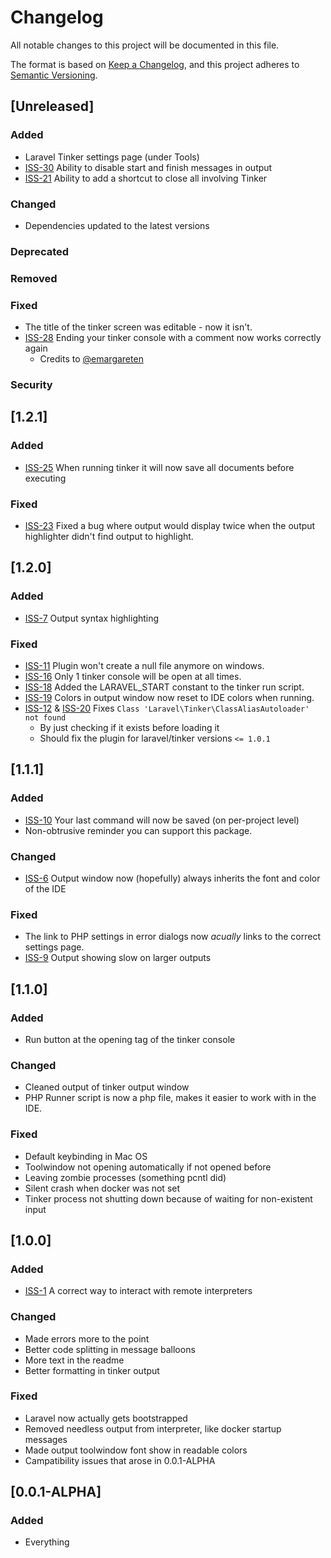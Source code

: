 # Changelog

All notable changes to this project will be documented in this file.

The format is based on [Keep a Changelog](https://keepachangelog.com/en/1.0.0/),
and this project adheres to [Semantic Versioning](https://semver.org/spec/v2.0.0.html).

## [Unreleased]
### Added
- Laravel Tinker settings page (under Tools)
- [ISS-30](https://github.com/Roboroads/laravel-tinker/issues/30) Ability to disable start and finish messages in output
- [ISS-21](https://github.com/Roboroads/laravel-tinker/issues/21) Ability to add a shortcut to close all involving Tinker
### Changed
- Dependencies updated to the latest versions
### Deprecated

### Removed

### Fixed
- The title of the tinker screen was editable - now it isn't.
- [ISS-28](https://github.com/Roboroads/laravel-tinker/issues/28) Ending your tinker console with a comment now works correctly again
  - Credits to [@emargareten](https://github.com/emargareten)
### Security
## [1.2.1]
### Added
- [ISS-25](https://github.com/Roboroads/laravel-tinker/issues/25) When running tinker it will now save all documents before executing
### Fixed
- [ISS-23](https://github.com/Roboroads/laravel-tinker/issues/23) Fixed a bug where output would display twice when the output highlighter didn't find output to highlight.

## [1.2.0]
### Added
- [ISS-7](https://github.com/Roboroads/laravel-tinker/issues/7) Output syntax highlighting

### Fixed
- [ISS-11](https://github.com/Roboroads/laravel-tinker/issues/11) Plugin won't create a null file anymore on windows. 
- [ISS-16](https://github.com/Roboroads/laravel-tinker/issues/16) Only 1 tinker console will be open at all times.
- [ISS-18](https://github.com/Roboroads/laravel-tinker/issues/18) Added the LARAVEL_START constant to the tinker run script.
- [ISS-19](https://github.com/Roboroads/laravel-tinker/issues/19) Colors in output window now reset to IDE colors when running.
- [ISS-12](https://github.com/Roboroads/laravel-tinker/issues/12) & [ISS-20](https://github.com/Roboroads/laravel-tinker/issues/20) Fixes `Class 'Laravel\Tinker\ClassAliasAutoloader' not found`
  - By just checking if it exists before loading it
  - Should fix the plugin for laravel/tinker versions `<= 1.0.1`
   
## [1.1.1]
### Added
- [ISS-10](https://github.com/Roboroads/laravel-tinker/issues/10) Your last command will now be saved (on per-project level)
- Non-obtrusive reminder you can support this package.
 
### Changed
- [ISS-6](https://github.com/Roboroads/laravel-tinker/issues/6) Output window now (hopefully) always inherits the font and color of the IDE

### Fixed
- The link to PHP settings in error dialogs now *acually* links to the correct settings page.
- [ISS-9](https://github.com/Roboroads/laravel-tinker/issues/9) Output showing slow on larger outputs

## [1.1.0]

### Added
- Run button at the opening tag of the tinker console

### Changed
- Cleaned output of tinker output window
- PHP Runner script is now a php file, makes it easier to work with in the IDE.
 
### Fixed
- Default keybinding in Mac OS
- Toolwindow not opening automatically if not opened before
- Leaving zombie processes (something pcntl did)
- Silent crash when docker was not set
- Tinker process not shutting down because of waiting for non-existent input

## [1.0.0]
### Added
- [ISS-1](https://github.com/Roboroads/laravel-tinker/issues/1) A correct way to interact with remote interpreters

### Changed
- Made errors more to the point
- Better code splitting in message balloons
- More text in the readme
- Better formatting in tinker output
 
### Fixed
- Laravel now actually gets bootstrapped
- Removed needless output from interpreter, like docker startup messages
- Made output toolwindow font show in readable colors
- Campatibility issues that arose in 0.0.1-ALPHA
 
 
## [0.0.1-ALPHA]
### Added
- Everything

